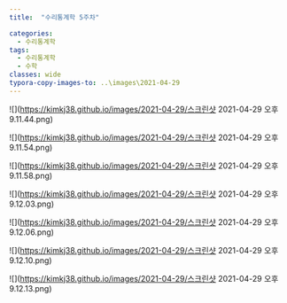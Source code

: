 ```yaml
---
title:  "수리통계학 5주차"

categories:
  - 수리통계학
tags:
  - 수리통계학
  - 수학
classes: wide
typora-copy-images-to: ..\images\2021-04-29
---
```


![](https://kimkj38.github.io/images/2021-04-29/스크린샷 2021-04-29 오후 9.11.44.png)

![](https://kimkj38.github.io/images/2021-04-29/스크린샷 2021-04-29 오후 9.11.54.png)

![](https://kimkj38.github.io/images/2021-04-29/스크린샷 2021-04-29 오후 9.11.58.png)

![](https://kimkj38.github.io/images/2021-04-29/스크린샷 2021-04-29 오후 9.12.03.png)

![](https://kimkj38.github.io/images/2021-04-29/스크린샷 2021-04-29 오후 9.12.06.png)

![](https://kimkj38.github.io/images/2021-04-29/스크린샷 2021-04-29 오후 9.12.10.png)

![](https://kimkj38.github.io/images/2021-04-29/스크린샷 2021-04-29 오후 9.12.13.png)
